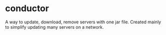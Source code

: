 # conductor
A way to update, download, remove servers with one jar file. Created mainly to simplify updating many servers on a network.

